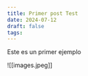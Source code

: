 ```yaml
---
title: Primer post Test
date: 2024-07-12
draft: false
tags:
---
```

Este es un primer ejemplo

![[images.jpeg]]